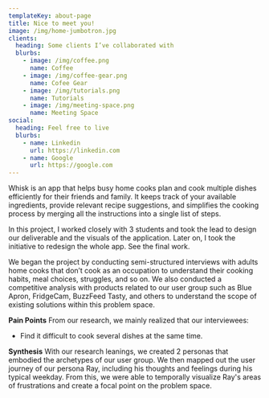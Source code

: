 ```yaml
---
templateKey: about-page
title: Nice to meet you!
image: /img/home-jumbotron.jpg
clients:
  heading: Some clients I’ve collaborated with
  blurbs:
    - image: /img/coffee.png
      name: Coffee
    - image: /img/coffee-gear.png
      name: Cofee Gear
    - image: /img/tutorials.png
      name: Tutorials
    - image: /img/meeting-space.png
      name: Meeting Space
social:
  heading: Feel free to live
  blurbs:
    - name: Linkedin
      url: https://linkedin.com
    - name: Google
      url: https://google.com
---
```

Whisk is an app that helps busy home cooks plan and cook multiple dishes efficiently for their friends and family. It keeps track of your available ingredients, provide relevant recipe suggestions, and simplifies the cooking process by merging all the instructions into a single list of steps.

In this project, I worked closely with 3 students and took the lead to design our deliverable and the visuals of the application. Later on, I took the initiative to redesign the whole app. See the final work.


We began the project by conducting semi-structured interviews with adults home cooks that don’t cook as an occupation to understand their cooking habits, meal choices, struggles, and so on. We also conducted a competitive analysis with products related to our user group such as Blue Apron, FridgeCam, BuzzFeed Tasty, and others to understand the scope of existing solutions within this problem space.

**Pain Points**
From our research, we mainly realized that our interviewees:

* Find it difficult to cook several dishes at the same time.

**Synthesis**
With our research leanings, we created 2 personas that embodied the archetypes of our user group. We then mapped out the user journey of our persona Ray, including his thoughts and feelings during his typical weekday. From this, we were able to temporally visualize Ray's areas of frustrations and create a focal point on the problem space.
